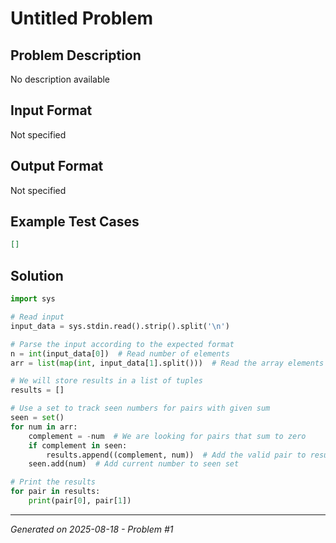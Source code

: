 # Untitled Problem

## Problem Description
No description available

## Input Format
Not specified

## Output Format
Not specified

## Example Test Cases
```json
[]
```

## Solution
```python
import sys

# Read input
input_data = sys.stdin.read().strip().split('\n')

# Parse the input according to the expected format
n = int(input_data[0])  # Read number of elements
arr = list(map(int, input_data[1].split()))  # Read the array elements

# We will store results in a list of tuples
results = []

# Use a set to track seen numbers for pairs with given sum
seen = set()
for num in arr:
    complement = -num  # We are looking for pairs that sum to zero
    if complement in seen:
        results.append((complement, num))  # Add the valid pair to results
    seen.add(num)  # Add current number to seen set

# Print the results
for pair in results:
    print(pair[0], pair[1])
```

---
*Generated on 2025-08-18 - Problem #1*